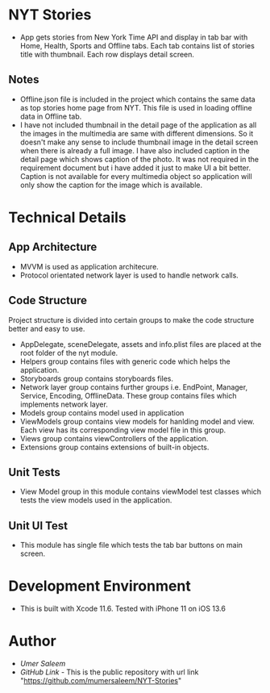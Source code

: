 # NYT Stories
- App gets stories from New York Time API and display in tab bar with Home, Health, Sports and Offline tabs. Each tab contains list of stories title with thumbnail. Each row displays detail screen.


## Notes
- Offline.json file is included in the project which contains the same data as top stories home page from NYT. This file is used in loading offline data in Offline tab.
- I have not included thumbnail in the detail page of the application as all the images in the multimedia are same with different dimensions. So it doesn't make any sense to include thumbnail image in the detail screen when there is already a full image. I have also included caption in the detail page which shows caption of the photo. It was not required in the requirement document but i have added it just to make UI a bit better. Caption is not available for every multimedia object so application will only show the caption for the image which is available.

# Technical Details
## App Architecture
- MVVM is used as application architecure.
- Protocol orientated network layer is used to handle network calls.

## Code Structure
Project structure is divided into certain groups to make the code structure better and easy to use.

- AppDelegate, sceneDelegate, assets and info.plist files are placed at the root folder of the nyt module.
- Helpers group contains files with generic code which helps the application. 
- Storyboards group contains storyboards files. 
- Network layer group contains further groups i.e. EndPoint, Manager, Service, Encoding, OfflineData. These group contains files which implements network layer.
- Models group contains model used in application
- ViewModels group contains view models for hanlding model and view. Each view has its corresponding view model file in this group.
- Views group contains viewControllers of the application.
- Extensions group contains extensions of built-in objects. 

## Unit Tests
- View Model group in this module contains viewModel test classes which tests the view models used in the application.

## Unit UI Test
- This module has single file which tests the tab bar buttons on main screen.

# Development Environment
- This is built with Xcode 11.6. Tested with iPhone 11 on iOS 13.6

# Author
-  *Umer Saleem*
- *GitHub Link* -  This is the public repository with url link "https://github.com/mumersaleem/NYT-Stories"

